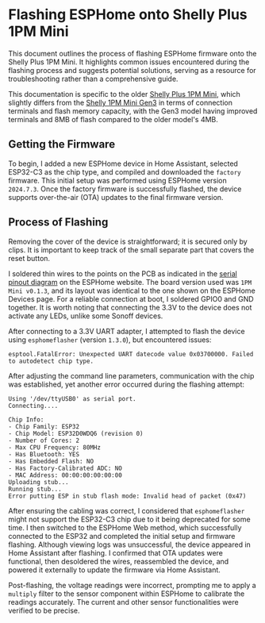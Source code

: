 # Flashing ESPHome onto Shelly Plus 1PM Mini

This document outlines the process of flashing ESPHome firmware onto the Shelly Plus 1PM Mini. It highlights common issues encountered during the flashing process and suggests potential solutions, serving as a resource for troubleshooting rather than a comprehensive guide.

This documentation is specific to the older [Shelly Plus 1PM Mini](https://devices.esphome.io/devices/Shelly-Plus-1PM-Mini), which slightly differs from the [Shelly 1PM Mini Gen3](https://devices.esphome.io/devices/Shelly-1PM-Mini-Gen3) in terms of connection terminals and flash memory capacity, with the Gen3 model having improved terminals and 8MB of flash compared to the older model's 4MB.

## Getting the Firmware
To begin, I added a new ESPHome device in Home Assistant, selected ESP32-C3 as the chip type, and compiled and downloaded the `factory` firmware. This initial setup was performed using ESPHome version `2024.7.3`. Once the factory firmware is successfully flashed, the device supports over-the-air (OTA) updates to the final firmware version.

## Process of Flashing
Removing the cover of the device is straightforward; it is secured only by clips. It is important to keep track of the small separate part that covers the reset button.

I soldered thin wires to the points on the PCB as indicated in the [serial pinout diagram](https://devices.esphome.io/devices/Shelly-Plus-1PM-Mini#serial-pinout) on the ESPHome website. The board version used was `1PM Mini v0.1.3`, and its layout was identical to the one shown on the ESPHome Devices page. For a reliable connection at boot, I soldered GPIO0 and GND together. It is worth noting that connecting the 3.3V to the device does not activate any LEDs, unlike some Sonoff devices.

After connecting to a 3.3V UART adapter, I attempted to flash the device using `esphomeflasher` (version `1.3.0`), but encountered issues:
```
esptool.FatalError: Unexpected UART datecode value 0x03700000. Failed to autodetect chip type.
```

After adjusting the command line parameters, communication with the chip was established, yet another error occurred during the flashing attempt:

```
Using '/dev/ttyUSB0' as serial port.  
Connecting....  
  
Chip Info:  
- Chip Family: ESP32  
- Chip Model: ESP32D0WDQ6 (revision 0)  
- Number of Cores: 2  
- Max CPU Frequency: 80MHz  
- Has Bluetooth: YES  
- Has Embedded Flash: NO  
- Has Factory-Calibrated ADC: NO  
- MAC Address: 00:00:00:00:00:00  
Uploading stub...  
Running stub...  
Error putting ESP in stub flash mode: Invalid head of packet (0x47)
```

After ensuring the cabling was correct, I considered that `esphomeflasher` might not support the ESP32-C3 chip due to it being deprecated for some time. I then switched to the ESPHome Web method, which successfully connected to the ESP32 and completed the initial setup and firmware flashing. Although viewing logs was unsuccessful, the device appeared in Home Assistant after flashing. I confirmed that OTA updates were functional, then desoldered the wires, reassembled the device, and powered it externally to update the firmware via Home Assistant.

Post-flashing, the voltage readings were incorrect, prompting me to apply a `multiply` filter to the sensor component within ESPHome to calibrate the readings accurately. The current and other sensor functionalities were verified to be precise.

